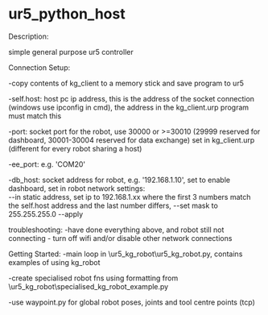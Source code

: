 # ur5_python_host
Description:

simple general purpose ur5 controller


 Connection Setup:

-copy contents of kg_client to a memory stick and save program to ur5

-self.host: host pc ip address, this is the address of the socket connection (windows use ipconfig in cmd), the address in the kg_client.urp program must match this

-port:  socket port for the robot, use 30000 or >=30010 (29999 reserved for dashboard, 30001-30004 reserved for data exchange) set in kg_client.urp (different for every robot sharing a host)

-ee_port: e.g. 'COM20'

-db_host: socket address for robot, e.g. '192.168.1.10', set to enable dashboard, set in robot network settings:  
--in static address, set ip to 192.168.1.xx where the first 3 numbers match the self.host address and the last number differs, 
--set mask to 255.255.255.0
--apply


troubleshooting:
-have done everything above, and robot still not connecting - turn off wifi and/or disable other network connections
    

Getting Started:
-main loop in \ur5_kg_robot\ur5_kg_robot.py, contains examples of using kg_robot

-create specialised robot fns using formatting from \ur5_kg_robot\specialised_kg_robot_example.py

-use waypoint.py for global robot poses, joints and tool centre points (tcp)
